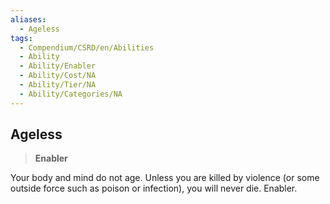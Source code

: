 ```yaml
---
aliases:
  - Ageless
tags:
  - Compendium/CSRD/en/Abilities
  - Ability
  - Ability/Enabler
  - Ability/Cost/NA
  - Ability/Tier/NA
  - Ability/Categories/NA
---
```

    
      
## Ageless      
>**Enabler**    
      
Your body and mind do not age. Unless you are killed by violence (or some outside force such as poison or infection), you will never die. Enabler.